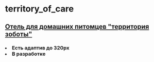 # territory_of_care

<h2>
  
[Отель для домашних питомцев "территория зоботы"](https://iskril.github.io/territory_of_care/)<h3>

<h3>
<li>Есть адаптив до 320px


<li>В разработке
